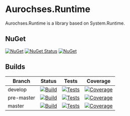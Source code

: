 # Aurochses.Runtime

Aurochses.Runtime is a library based on System.Runtime.

## NuGet

[![NuGet](https://img.shields.io/nuget/v/Aurochses.Runtime.svg?style=flat-square)](https://www.nuget.org/packages/Aurochses.Runtime)
[![NuGet Status](https://img.shields.io/librariesio/release/nuget/Aurochses.Runtime.svg?style=flat-square)](https://libraries.io/nuget/Aurochses.Runtime)
[![NuGet](https://img.shields.io/nuget/dt/Aurochses.Runtime.svg?style=flat-square)](https://www.nuget.org/packages/Aurochses.Runtime)

## Builds

Branch     | Status | Tests | Coverage
-----------|--------|-------|----------
develop    | [![Build](https://img.shields.io/azure-devops/build/Aurochses/Aurochses.GitHub/370/develop.svg?style=flat-square)](https://aurochses.visualstudio.com/Aurochses.GitHub/_build/latest?definitionId=370&branchName=develop) | [![Tests](https://img.shields.io/azure-devops/tests/Aurochses/Aurochses.GitHub/370/develop.svg?style=flat-square)](https://aurochses.visualstudio.com/Aurochses.GitHub/_build/latest?definitionId=370&branchName=develop) | [![Coverage](https://img.shields.io/azure-devops/coverage/Aurochses/Aurochses.GitHub/370/develop.svg?style=flat-square)](https://aurochses.visualstudio.com/Aurochses.GitHub/_build/latest?definitionId=370&branchName=develop)
pre-master | [![Build](https://img.shields.io/azure-devops/build/Aurochses/Aurochses.GitHub/370/pre-master.svg?style=flat-square)](https://aurochses.visualstudio.com/Aurochses.GitHub/_build/latest?definitionId=370&branchName=pre-master) | [![Tests](https://img.shields.io/azure-devops/tests/Aurochses/Aurochses.GitHub/370/pre-master.svg?style=flat-square)](https://aurochses.visualstudio.com/Aurochses.GitHub/_build/latest?definitionId=370&branchName=pre-master) | [![Coverage](https://img.shields.io/azure-devops/coverage/Aurochses/Aurochses.GitHub/370/pre-master.svg?style=flat-square)](https://aurochses.visualstudio.com/Aurochses.GitHub/_build/latest?definitionId=370&branchName=pre-master)
master     | [![Build](https://img.shields.io/azure-devops/build/Aurochses/Aurochses.GitHub/370/master.svg?style=flat-square)](https://aurochses.visualstudio.com/Aurochses.GitHub/_build/latest?definitionId=370&branchName=master) | [![Tests](https://img.shields.io/azure-devops/tests/Aurochses/Aurochses.GitHub/370/master.svg?style=flat-square)](https://aurochses.visualstudio.com/Aurochses.GitHub/_build/latest?definitionId=370&branchName=master) | [![Coverage](https://img.shields.io/azure-devops/coverage/Aurochses/Aurochses.GitHub/370/master.svg?style=flat-square)](https://aurochses.visualstudio.com/Aurochses.GitHub/_build/latest?definitionId=370&branchName=master)